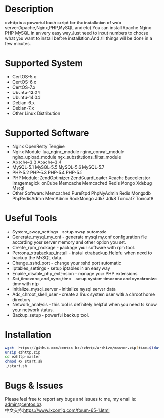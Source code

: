 Description
===========
ezhttp is a powerful bash script for the installation of web server(Apache,Nginx,PHP,MySQL and etc).You can install Apache Nginx PHP MySQL in an very easy way,Just need to input numbers to choose what you want to install before installation.And all things will be done in a few minutes.

Supported System
===============
* CentOS-5.x
* CentOS-6.x
* CentOS-7.x
* Ubuntu-12.04
* Ubuntu-14.04
* Debian-6.x
* Debian-7.x
* Other Linux Distribution

Supported Software
==================
* Nginx OpenResty Tengine
* Nginx Module: lua_nginx_module nginx_concat_module nginx_upload_module ngx_substitutions_filter_module
* Apache-2.2 Apache-2.4
* MySQL-5.1 MySQL-5.5 MySQL-5.6 MySQL-5.7
* PHP-5.2 PHP-5.3 PHP-5.4 PHP-5.5
* PHP Module: ZendOptimizer ZendGuardLoader Xcache Eaccelerator Imagemagick IonCube Memcache Memcached Redis Mongo Xdebug Mssql
* Other Software: Memcached PureFtpd PhpMyAdmin Redis Mongodb PhpRedisAdmin MemAdmin RockMongo Jdk7 Jdk8 Tomcat7 Tomcat8

Useful Tools
============
* System_swap_settings - setup swap automatic
* Generate_mysql_my_cnf - generate mysql my.cnf configuration file according your server memory and other option you set.
* Create_rpm_package - package your software with rpm tool.
* Percona_xtrabackup_install - install xtrabackup.Helpful when need to backup the MySQL data.
* Change_sshd_port - change your sshd port automatic
* Iptables_settings - setup iptables in an easy way
* Enable_disable_php_extension - manage your PHP extensions
* Set_timezone_and_sync_time - setup system timezone and synchronize time with ntp
* Initialize_mysql_server - initialize mysql server data
* Add_chroot_shell_user - create a linux system user with a chroot home directory
* Network_analysis - this tool is definitely helpful when you need to know your network status.
* Backup_setup - powerful backup tool.

Installation
============
```bash
wget  https://github.com/centos-bz/ezhttp/archive/master.zip?time=$(date +%s) -O ezhttp.zip
unzip ezhttp.zip
cd ezhttp-master
chmod +x start.sh
./start.sh
```
Bugs & Issues
=============
Please feel free to report any bugs and issues to me, my email is: admin@centos.bz.  
中文支持:https://www.lxconfig.com/forum-65-1.html
